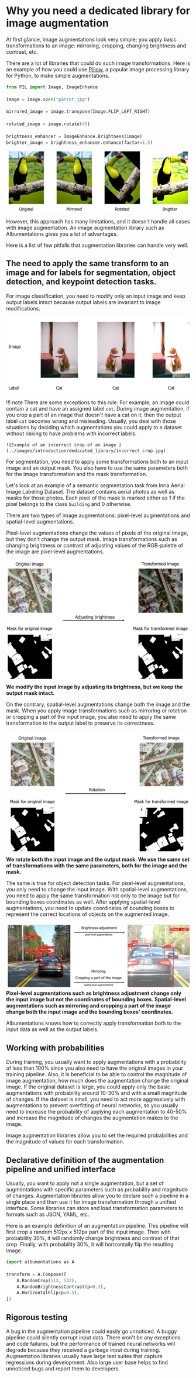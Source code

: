 # Why you need a dedicated library for image augmentation

At first glance, image augmentations look very simple; you apply basic transformations to an image: mirroring, cropping, changing brightness and contrast, etc.

There are a lot of libraries that could do such image transformations. Here is an example of how you could use [Pillow](https://pillow.readthedocs.io/), a popular image processing library for Python, to make simple augmentations.

``` python
from PIL import Image, ImageEnhance

image = Image.open("parrot.jpg")

mirrored_image = image.transpose(Image.FLIP_LEFT_RIGHT)

rotated_image = image.rotate(45)

brightness_enhancer = ImageEnhance.Brightness(image)
brighter_image = brightness_enhancer.enhance(factor=1.5)

```

![Example of image transformations with Pillow](../images/introduction/dedicated_library/pillow_transformations.jpg)

However, this approach has many limitations, and it doesn't handle all cases with image augmentation. An image augmentation library such as Albumentations gives you a lot of advantages.

Here is a list of few pitfalls that augmentation libraries can handle very well.

## The need to apply the same transform to an image and for labels for segmentation, object detection, and keypoint detection tasks.

For image classification, you need to modify only an input image and keep output labels intact because output labels are invariant to image modifications.

![Examples of augmented images and their respective labels for the image classification task](../images/introduction/dedicated_library/augmentation_classification.jpg)

!!! note
    There are some exceptions to this rule. For example, an image could contain a cat and have an assigned label `cat`. During image augmentation, if you crop a part of an image that doesn't have a cat on it, then the output label `cat` becomes wrong and misleading. Usually, you deal with those situations by deciding which augmentations you could apply to a dataset without risking to have problems with incorrect labels.

    ![Example of an incorrect crop of an image ](../images/introduction/dedicated_library/incorrect_crop.jpg)


For segmentation, you need to apply some transformations both to an input image and an output mask. You also have to use the same parameters both for the image transformation and the mask transformation.

Let's look at an example of a semantic segmentation task from Inria Aerial Image Labeling Dataset. The dataset contains aerial photos as well as masks for those photos. Each pixel of the mask is marked either as 1 if the pixel belongs to the class `building` and 0 otherwise.

There are two types of image augmentations: pixel-level augmentations and spatial-level augmentations.

Pixel-level augmentations change the values of pixels of the original image, but they don't change the output mask. Image transformations such as changing brightness or contrast of adjusting values of the RGB-palette of the image are pixel-level augmentations.

![Example of a pixel-level augmentation](../images/introduction/dedicated_library/pixel_level_augmentation_for_inria_dataset.jpg)
**We modify the input image by adjusting its brightness, but we keep the output mask intact.**

On the contrary, spatial-level augmentations change both the image and the mask. When you apply image transformations such as mirroring or rotation or cropping a part of the input image, you also need to apply the same transformation to the output label to preserve its correctness.

![Example of a spatial-level augmentation](../images/introduction/dedicated_library/spatial_level_augmentation_for_inria_dataset.jpg)
**We rotate both the input image and the output mask. We use the same set of transformations with the same parameters, both for the image and the mask.**

The same is true for object detection tasks. For pixel-level augmentations, you only need to change the input image. With spatial-level augmentations, you need to apply the same transformation not only to the image but for bounding boxes coordinates as well. After applying spatial-level augmentations, you need to update coordinates of bounding boxes to represent the correct locations of objects on the augmented image.

![Example of pixel- and spatial-level augmentations for object detection](../images/introduction/dedicated_library/pixel_and_spatial_level_augmentations_for_object_detection.jpg)
**Pixel-level augmentations such as brightness adjustment change only the input image but not the coordinates of bounding boxes. Spatial-level augmentations such as mirroring and cropping a part of the image change both the input image and the bounding boxes' coordinates.**


Albumentations knows how to correctly apply transformation both to the input data as well as the output labels.


## Working with probabilities
During training, you usually want to apply augmentations with a probability of less than 100% since you also need to have the original images in your training pipeline. Also, it is beneficial to be able to control the magnitude of image augmentation, how much does the augmentation change the original image. If the original dataset is large, you could apply only the basic augmentations with probability around 10-30% and with a small magnitude of changes. If the dataset is small, you need to act more aggressively with augmentations to prevent overfitting of neural networks, so you usually need to increase the probability of applying each augmentation to 40-50% and increase the magnitude of changes the augmentation makes to the image.

Image augmentation libraries allow you to set the required probabilities and the magnitude of values for each transformation.

## Declarative definition of the augmentation pipeline and unified interface

Usually, you want to apply not a single augmentation, but a set of augmentations with specific parameters such as probability and magnitude of changes. Augmentation libraries allow you to declare such a pipeline in a single place and then use it for image transformation through a unified interface. Some libraries can store and load transformation parameters to formats such as JSON, YAML, etc.

Here is an example definition of an augmentation pipeline. This pipeline will first crop a random 512px x 512px part of the input image. Then with probability 30%, it will randomly change brightness and contrast of that crop. Finally, with probability 30%, it will horizontally flip the resulting image.

``` python
import albumentations as A

transform = A.Compose([
    A.RandomCrop(512, 512),
    A.RandomBrightnessContrast(p=0.3),
    A.HorizontalFlip(p=0.5),
])
```
## Rigorous testing
A bug in the augmentation pipeline could easily go unnoticed. A buggy pipeline could silently corrupt input data. There won't be any exceptions and code failures, but the performance of trained neural networks will degrade because they received a garbage input during training. Augmentation libraries usually have large test suites that capture regressions during development. Also large user base helps to find unnoticed bugs and report them to developers.
